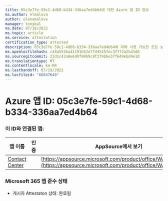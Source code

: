 ```yaml
---
title: 05c3e7fe-59c1-4d68-b334-336aa7ed4b64에 대한 Azure 앱 ID 정보
ms.author: elmalova
author: elenamalova
manager: tonybal
ms.date: 07/18/2022
ms.topic: article
ms.service: attestation
certification_type: attested
description: 05c3e7fe-59c1-4d68-b334-336aa7ed4b64에 대해 사용 가능한 모든 보안 및 규정 준수 정보입니다.
ms.openlocfilehash: c48a552ba41191b52e77d4525fec3f772a2b43d8
ms.sourcegitcommit: 21d1c42a8e6d9f94b9c8f279bbe37f649ebd4e10
ms.translationtype: MT
ms.contentlocale: ko-KR
ms.lasthandoff: 07/19/2022
ms.locfileid: "66847640"
---
```

# <a name="azure-app-id-05c3e7fe-59c1-4d68-b334-336aa7ed4b64"></a>Azure 앱 ID: 05c3e7fe-59c1-4d68-b334-336aa7ed4b64


### <a name="apps-associated-with-this-id"></a>이 ID와 연결된 앱:
| **앱 이름** | **인증** | **AppSource에서 보기** |
|--------------|---------------|-----------------------|
| [Contact Center](../forward/WA200001428.md) |  | [https://appsource.microsoft.com/product/office/WA200001428](https://appsource.microsoft.com/product/office/WA200001428) |

### <a name="microsoft-365-app-compliance-status"></a>Microsoft 365 앱 준수 상태
- 게시자 Attestaton 상태: 완료됨
